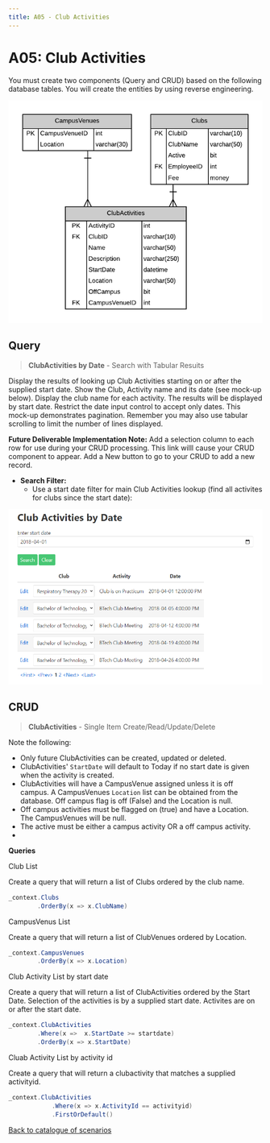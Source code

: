 ```yaml
---
title: A05 - Club Activities
---
```

# A05: Club Activities

You must create two components (Query and CRUD) based on the following database tables. You will create the entities by using reverse engineering.

![ERD for A05](./A05.png)

## Query

> **ClubActivities by Date** - Search with Tabular Resuits

Display the results of looking up Club Activities starting on or after the supplied start date. Show the Club, Activity name and its date (see mock-up below). Display the club name for each activity. The results will be displayed by start date. Restrict the date input control to accept only dates. This mock-up demonstrates pagination. Remember you may also use tabular scrolling to limit the number of lines displayed.

**Future Deliverable Implementation Note:** Add a selection column to each row for use during your CRUD processing. This link willl cause your CRUD component to appear.  Add a New button to go to your CRUD to add a new record.

- **Search Filter:**
  - Use a start date filter for main Club Activities lookup (find all activites for clubs since the start date):

![Form A Search Filter](./A05Mockup.png)

## CRUD

> **ClubActivities** - Single Item Create/Read/Update/Delete

Note the following:

- Only future ClubActivities can be created, updated or deleted.
- ClubActivities' `StartDate` will default to Today if no start date is given when the activity is created.
- ClubActivities will have a CampusVenue assigned unless it is off campus. A CampusVenues `Location` list can be obtained from the database. Off campus flag is off (False) and the Location is null. 
- Off campus activities must be flagged on (true) and have a Location. The CampusVenues will be null.
- The active must be either a campus activity OR a off campus activity.
- 
**Queries**

Club List

Create a query that will return a list of Clubs ordered by the club name.

```csharp
_context.Clubs
        .OrderBy(x => x.ClubName)
```

CampusVenus List

Create a query that will return a list of ClubVenues ordered by Location.

```csharp
_context.CampusVenues
        .OrderBy(x => x.Location)
```

Club Activity List by start date

Create a query that will return a list of ClubActivities ordered by the Start Date. Selection of the activities is by a supplied start date. Activites are on or after the start date.

```csharp
_context.ClubActivities
        .Where(x =>  x.StartDate >= startdate)
        .OrderBy(x => x.StartDate)
```

Cluab Activity List by activity id

Create a query that will return a clubactivity that matches a supplied activityid.

```csharp
_context.ClubActivities
            .Where(x => x.ActivityId == activityid)
            .FirstOrDefault()
```

[Back to catalogue of scenarios](./ReadMe.md)
